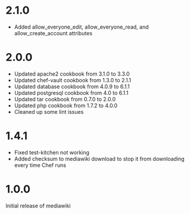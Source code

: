 # 2.1.0

* Added allow_everyone_edit, allow_everyone_read, and allow_create_account attributes

# 2.0.0

* Updated apache2 cookbook from 3.1.0 to 3.3.0
* Updated chef-vault cookbook from 1.3.0 to 2.1.1
* Updated database cookbook from 4.0.9 to 6.1.1
* Updated postgresql cookbook from 4.0 to 6.1.1
* Updated tar cookbook from 0.7.0 to 2.0.0
* Updated php cookbook from 1.7.2 to 4.0.0
* Cleaned up some lint issues

# 1.4.1

* Fixed test-kitchen not working
* Added checksum to mediawiki download to stop it from downloading every time Chef runs

# 1.0.0

Initial release of mediawiki
